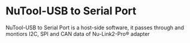 # NuTool-USB to Serial Port
NuTool-USB to Serial Port is a host-side software, it passes through and montiors I2C, SPI and CAN data of Nu-Link2-Pro® adapter
